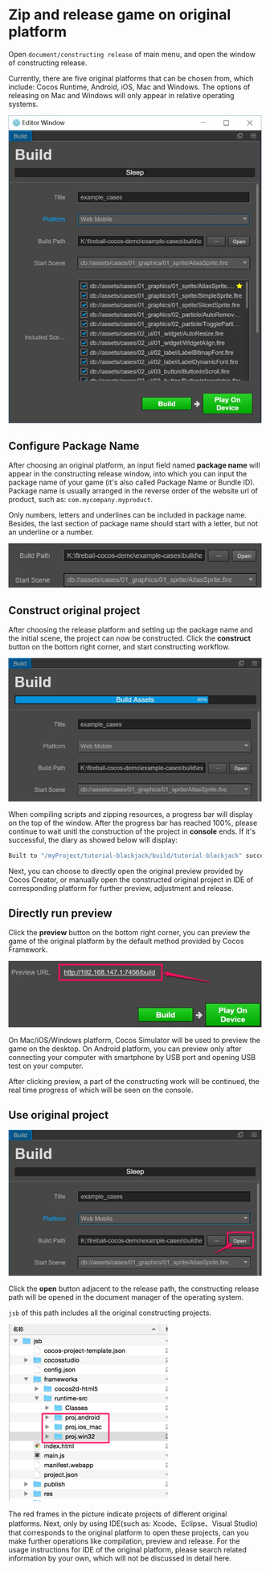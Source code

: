# Zip and release game on original platform

Open `document/constructing release` of main menu, and open the window of constructing release.

Currently, there are five original platforms that can be chosen from, which include: Cocos Runtime, Android, iOS, Mac and Windows. The options of releasing on Mac and Windows will only appear in relative operating systems.

![native platform](publish-native/native_platform.png)

## Configure Package Name

After choosing an original platform, an input field named **package name** will appear in the constructing release window, into which you can input the package name of your game (it's also called Package Name or Bundle ID). Package name is usually arranged in the reverse order of the website url of product, such as: `com.mycompany.myproduct`.

Only numbers, letters and underlines can be included in package name. Besides, the last section of package name should start with a letter, but not an underline or a number.

![package name](publish-native/package_name.png)

## Construct original project

After choosing the release platform and setting up the package name and the initial scene, the project can now be constructed. Click the **construct** button on the bottom right corner, and start constructing workflow.

![build progress](publish-native/build_progress.png)

When compiling scripts and zipping resources, a progress bar will display on the top of the window. After the progress bar has reached 100%, please continue to wait unitl the construction of the project in **console** ends. If it's successful, the diary as showed below will display:

```bash
Built to "/myProject/tutorial-blackjack/build/tutorial-blackjack" successfully
```

Next, you can choose to directly open the original preview provided by Cocos Creator, or manually open the constructed original project in IDE of corresponding platform for further preview, adjustment and release.

## Directly run preview

Click the **preview** button on the bottom right corner, you can preview the game of the original platform by the default method provided by Cocos Framework.

![preview](publish-native/preview.png)

On Mac/iOS/Windows platform, Cocos Simulator will be used to preview the game on the desktop. On Android platform, you can preview only after connecting your computer with smartphone by USB port and opening USB test on your computer.

After clicking preview, a part of the constructing work will be continued, the real time progress of which will be seen on the console.

## Use original project

![open project](publish-native/open_project.png)

Click the **open** button adjacent to the release path, the constructing release path will be opened in the document manager of the operating system.

`jsb` of this path includes all the original constructing projects.

![native projects](publish-native/native_projects.png)

The red frames in the picture indicate projects of different original platforms. Next, only by using IDE(such as: Xcode、Eclipse、Visual Studio) that corresponds to the original platform to open these projects, can you make further operations like compilation, preview and release. For the usage instructions for IDE of the original platform, please search related information by your own, which will not be discussed in detail here.




